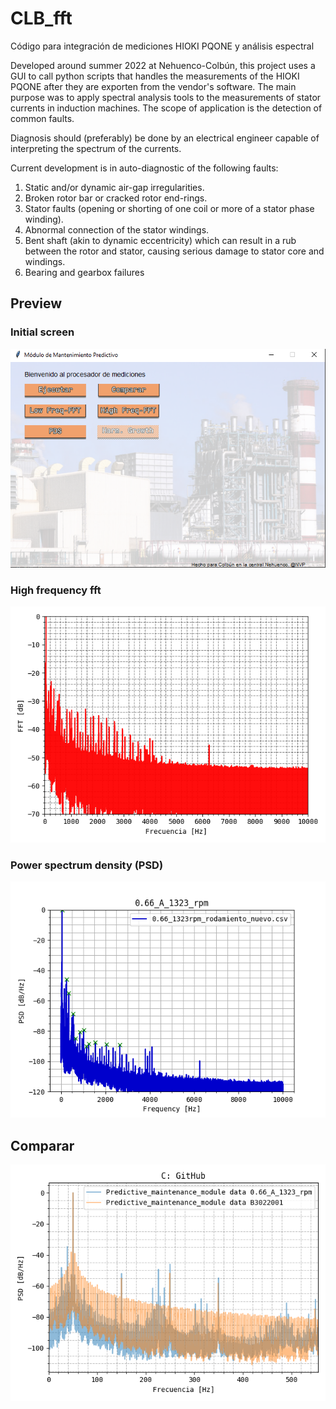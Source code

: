 # CLB_fft
Código para integración de mediciones HIOKI PQONE y análisis espectral

Developed around summer 2022 at Nehuenco-Colbún, this project uses a GUI to call python scripts that handles the measurements of the HIOKI PQONE after they are exporten from the vendor's software.
The main purpose was to apply spectral analysis tools to the measurements of stator currents in induction machines.
The scope of application is the detection of common faults.

Diagnosis should (preferably) be done by an electrical engineer capable of interpreting the spectrum of the currents.

Current development is in auto-diagnostic of the following faults:

1. Static and/or dynamic air-gap irregularities.
2. Broken rotor bar or cracked rotor end-rings.
3. Stator faults (opening or shorting of one coil or more of a stator phase winding).
4. Abnormal connection of the stator windings.
5. Bent shaft (akin to dynamic eccentricity) which can result in a rub between the rotor and stator, causing serious damage to stator core and windings.
6. Bearing and gearbox failures

## Preview

### Initial screen

![Alt text](figs/gui_start.png)

### High frequency fft

![Alt text](figs/fft_hf.png)

### Power spectrum density (PSD)

![Alt text](figs/psd_pp.png)

## Comparar 

![Alt text](figs/comparacion.png)
